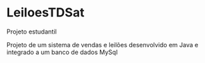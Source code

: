 # LeiloesTDSat
Projeto estudantil

Projeto de um sistema de vendas e leilões desenvolvido em Java e integrado a um banco de dados MySql
